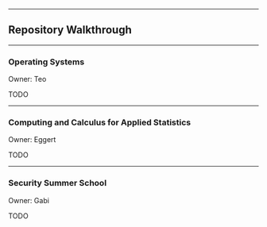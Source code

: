 ---

## Repository Walkthrough

----

### Operating Systems

Owner: Teo

TODO

----

### Computing and Calculus for Applied Statistics

Owner: Eggert

TODO

----

### Security Summer School

Owner: Gabi

TODO
